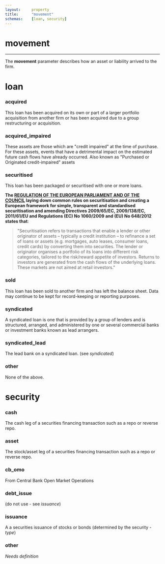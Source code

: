 ```yaml
---
layout:		property
title:		"movement"
schemas:	[loan, security]
---
```

# movement

---

The **movement** parameter describes how an asset or liability arrived to the firm.

# loan

### acquired

This loan has been acquired on its own or part of a larger portfolio acquisition from another firm or has been acquired due to a group restructuring or acquisition.

### acquired_impaired

These assets are those which are "credit impaired" at the time of purchase. For these assets, events that have a detrimental impact on the estimated future cash flows have already occurred. Also known as "Purchased or Originated credit-impaired" assets

### securitised

This loan has been packaged or securitised with one or more loans.

**The [REGULATION OF THE EUROPEAN PARLIAMENT AND OF THE COUNCIL][eu] laying down common rules on securitisation and creating a European framework for simple, transparent and standardised securitisation and amending Directives 2009/65/EC, 2009/138/EC, 2011/61/EU and Regulations (EC) No 1060/2009 and (EU) No 648/2012 states that**:

> "Securitisation refers to transactions that enable a lender or other originator of assets – typically a credit institution – to refinance a set of loans or assets (e.g. mortgages, auto leases, consumer loans, credit cards) by converting them into securities. The lender or originator organises a portfolio of its loans into different risk categories, tailored to the risk/reward appetite of investors. Returns to investors are generated from the cash flows of the underlying loans. These markets are not aimed at retail investors."


### sold
This loan has been sold to another firm and has left the balance sheet. Data may continue to be kept for record-keeping or reporting purposes.

### syndicated
A syndicated loan is one that is provided by a group of lenders and is structured, arranged, and administered by one or several commercial banks or investment banks known as lead arrangers.

### syndicated_lead
The lead bank on a syndicated loan. (see *syndicated*)

### other
None of the above.


# security

### cash
The cash leg of a securities financing transaction such as a repo or reverse repo.

### asset
The stock/asset leg of a securities financing transaction such as a repo or reverse repo.

### cb_omo
From Central Bank Open Market Operations

### debt_issue
(do not use - see *issuance*)

### issuance
A a securities issuance of stocks or bonds (determined by the security - *type*)

### other
*Needs definition*

[eu]: http://eur-lex.europa.eu/legal-content/EN/TXT/?uri=CELEX:52015PC0472
